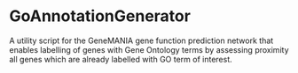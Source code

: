 GoAnnotationGenerator
=====================

A utility script for the GeneMANIA gene function prediction network that enables labelling of genes with Gene Ontology terms by assessing proximity all genes which are already labelled with GO term of interest.
